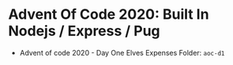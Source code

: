 # Advent Of Code 2020: Built In Nodejs / Express / Pug
-   Advent of code 2020 - Day One Elves Expenses Folder: `aoc-d1`